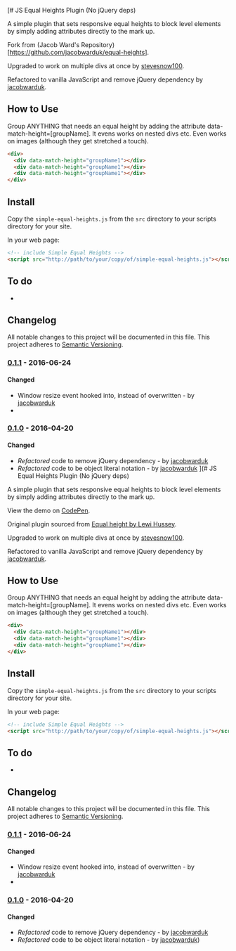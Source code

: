 [# JS Equal Heights Plugin (No jQuery deps)

A simple plugin that sets responsive equal heights to block level elements by simply adding attributes directly to the mark up.

Fork from (Jacob Ward's Repository)[https://github.com/jacobwarduk/equal-heights].

Upgraded to work on multiple divs at once by [stevesnow100](https://github.com/stevesnow100).

Refactored to vanilla JavaScript and remove jQuery dependency by [jacobwarduk](https://github.com/jacobwarduk).

## How to Use

Group ANYTHING that needs an equal height by adding the attribute data-match-height=[groupName].
It evens works on nested divs etc. Even works on images (although they get stretched a touch).

```html
<div>
  <div data-match-height="groupName1"></div>
  <div data-match-height="groupName1"></div>
  <div data-match-height="groupName1"></div>
</div>
```

## Install

Copy the `simple-equal-heights.js` from the `src` directory to your scripts directory for your site.

In your web page:

```html
<!-- include Simple Equal Heights -->
<script src="http://path/to/your/copy/of/simple-equal-heights.js"></script>
```

## To do

-

## Changelog

All notable changes to this project will be documented in this file.
This project adheres to [Semantic Versioning](http://semver.org).

### [0.1.1]() - 2016-06-24

#### Changed

- Window resize event hooked into, instead of overwritten - by [jacobwarduk](https://github.com/jacobwarduk)
-

### [0.1.0]() - 2016-04-20

#### Changed

- _Refactored_ code to remove jQuery dependency - by [jacobwarduk](https://github.com/jacobwarduk)
- _Refactored_ code to be object literal notation - by [jacobwarduk](https://github.com/jacobwarduk)
  ](# JS Equal Heights Plugin (No jQuery deps)

A simple plugin that sets responsive equal heights to block level elements by simply adding attributes directly to the mark up.

View the demo on [CodePen](http://codepen.io/jacobwarduk/pen/pbEZav).

Original plugin sourced from [Equal height by Lewi Hussey](http://codepen.io/Lewitje/pen/YybQEP).

Upgraded to work on multiple divs at once by [stevesnow100](https://github.com/stevesnow100).

Refactored to vanilla JavaScript and remove jQuery dependency by [jacobwarduk](https://github.com/jacobwarduk).

## How to Use

Group ANYTHING that needs an equal height by adding the attribute data-match-height=[groupName].
It evens works on nested divs etc. Even works on images (although they get stretched a touch).

```html
<div>
  <div data-match-height="groupName1"></div>
  <div data-match-height="groupName1"></div>
  <div data-match-height="groupName1"></div>
</div>
```

## Install

Copy the `simple-equal-heights.js` from the `src` directory to your scripts directory for your site.

In your web page:

```html
<!-- include Simple Equal Heights -->
<script src="http://path/to/your/copy/of/simple-equal-heights.js"></script>
```

## To do

-

## Changelog

All notable changes to this project will be documented in this file.
This project adheres to [Semantic Versioning](http://semver.org).

### [0.1.1]() - 2016-06-24

#### Changed

- Window resize event hooked into, instead of overwritten - by [jacobwarduk](https://github.com/jacobwarduk)
-

### [0.1.0]() - 2016-04-20

#### Changed

- _Refactored_ code to remove jQuery dependency - by [jacobwarduk](https://github.com/jacobwarduk)
- _Refactored_ code to be object literal notation - by [jacobwarduk](https://github.com/jacobwarduk))
